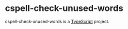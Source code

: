 # cspell-check-unused-words

cspell-check-unused-words is a [TypeScript](https://www.typescriptlang.org/) project.
